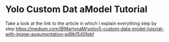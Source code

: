 # Yolo Custom Dat aModel Tutorial

Take a look at the link to the article in which I explain everything step by step
https://medium.com/@MartynaM/yolov5-custom-data-model-tutorial-with-image-augumentation-ed9b1540febf
